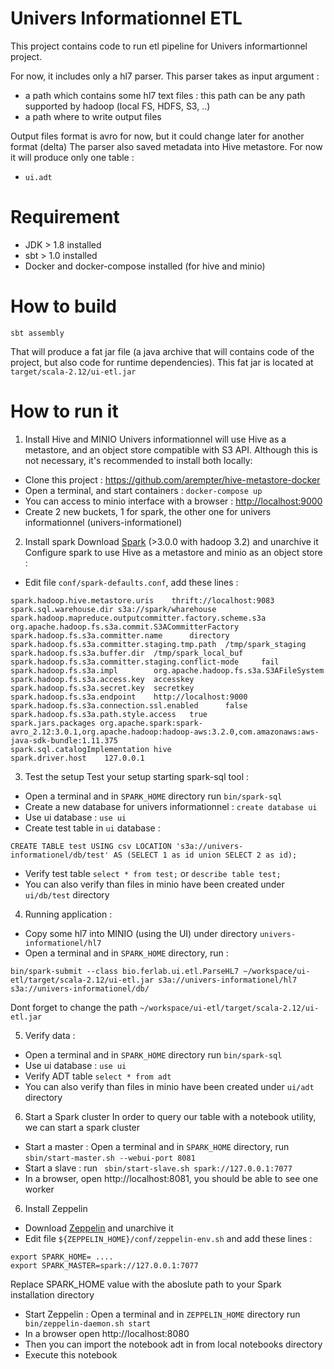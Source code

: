 Univers Informationnel ETL
=========================

This project contains code to run etl pipeline for Univers informartionnel project.

For now, it includes only a hl7 parser.  This parser takes as input argument :
 - a path which contains some hl7 text files : this path can be any path supported by hadoop (local FS, HDFS, S3, ..) 
 - a path where to write output files
 
 Output files format is avro for now, but it could change later for another format (delta)
 The parser also saved metadata into Hive metastore. For now it will produce only one table :
 - `ui.adt`  
 
# Requirement

 - JDK > 1.8 installed
 - sbt > 1.0 installed
 - Docker and docker-compose installed (for hive and minio)
 
 # How to build
 
 ```sbt assembly```
 
That will produce a fat jar file (a java archive that will contains code of the project, but also code for runtime dependencies).
This fat jar is located at `target/scala-2.12/ui-etl.jar`

# How to run it

1) Install Hive and MINIO
Univers informationnel will use Hive as a metastore, and an object store compatible with S3 API. 
Although this is not necessary, it's recommended to install both locally: 
- Clone this project : https://github.com/arempter/hive-metastore-docker
- Open a terminal, and start containers : `docker-compose up`
- You can access to minio interface with a browser : [http://localhost:9000](http://localhost:9000)
- Create 2 new buckets, 1 for spark, the other  one for univers informationnel (univers-informationel)

2) Install spark
Download [Spark](https://mirror.its.dal.ca/apache/spark/spark-3.0.1/spark-3.0.1-bin-hadoop3.2.tgz) (>3.0.0 with hadoop 3.2) and unarchive it
Configure spark to use Hive as a metastore and minio as an object store : 
- Edit file `conf/spark-defaults.conf`, add these lines :
```
spark.hadoop.hive.metastore.uris    thrift://localhost:9083
spark.sql.warehouse.dir s3a://spark/wharehouse
spark.hadoop.mapreduce.outputcommitter.factory.scheme.s3a       org.apache.hadoop.fs.s3a.commit.S3ACommitterFactory
spark.hadoop.fs.s3a.committer.name      directory
spark.hadoop.fs.s3a.committer.staging.tmp.path  /tmp/spark_staging
spark.hadoop.fs.s3a.buffer.dir  /tmp/spark_local_buf
spark.hadoop.fs.s3a.committer.staging.conflict-mode     fail
spark.hadoop.fs.s3a.impl        org.apache.hadoop.fs.s3a.S3AFileSystem
spark.hadoop.fs.s3a.access.key  accesskey
spark.hadoop.fs.s3a.secret.key  secretkey
spark.hadoop.fs.s3a.endpoint    http://localhost:9000
spark.hadoop.fs.s3a.connection.ssl.enabled      false
spark.hadoop.fs.s3a.path.style.access   true
spark.jars.packages org.apache.spark:spark-avro_2.12:3.0.1,org.apache.hadoop:hadoop-aws:3.2.0,com.amazonaws:aws-java-sdk-bundle:1.11.375
spark.sql.catalogImplementation hive
spark.driver.host    127.0.0.1
```

3) Test the setup 
Test your setup starting spark-sql tool : 
- Open a terminal and in `SPARK_HOME` directory run `bin/spark-sql`
- Create a new database for univers informationnel : `create database ui`
- Use ui database : `use ui`
- Create test table in `ui` database :  
```
CREATE TABLE test USING csv LOCATION 's3a://univers-informationel/db/test' AS (SELECT 1 as id union SELECT 2 as id);
```
- Verify test table `select * from test;` or `describe table test;`
- You can also verify than files in minio have been created under `ui/db/test` directory
 
4) Running application :
- Copy some hl7 into MINIO (using the UI) under directory `univers-informationel/hl7`
- Open a terminal and in `SPARK_HOME` directory, run :
```
bin/spark-submit --class bio.ferlab.ui.etl.ParseHL7 ~/workspace/ui-etl/target/scala-2.12/ui-etl.jar s3a://univers-informationel/hl7 s3a://univers-informationel/db/
```
Dont forget to change the path `~/workspace/ui-etl/target/scala-2.12/ui-etl.jar`

5) Verify data :
- Open a terminal and in `SPARK_HOME` directory run `bin/spark-sql`
- Use ui database : `use ui`
- Verify ADT table `select * from adt`
- You can also verify than files in minio have been created under `ui/adt` directory

6) Start a Spark cluster 
In  order to query our table with a notebook utility, we can start a spark cluster
- Start a master : Open a terminal and in `SPARK_HOME` directory, run `sbin/start-master.sh --webui-port 8081`
- Start a slave : run ` sbin/start-slave.sh spark://127.0.0.1:7077`
- In a browser, open http://localhost:8081, you should be able to see one worker

6) Install Zeppelin
- Download [Zeppelin](https://httpd-mirror.sergal.org/apache/zeppelin/zeppelin-0.9.0-preview2/zeppelin-0.9.0-preview2-bin-netinst.tgz) and unarchive it
- Edit file `${ZEPPELIN_HOME}/conf/zeppelin-env.sh` and add these lines :
```
export SPARK_HOME= ....
export SPARK_MASTER=spark://127.0.0.1:7077
```
Replace SPARK_HOME value with the aboslute path to your Spark installation directory

- Start Zeppelin : Open a terminal and in `ZEPPELIN_HOME` directory run ` bin/zeppelin-daemon.sh start`
- In a browser open http://localhost:8080
- Then you can import the notebook adt in from local notebooks directory
- Execute this notebook
   
